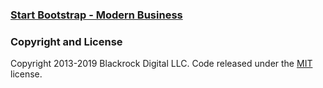 ### [Start Bootstrap - Modern Business](https://startbootstrap.com/template-overviews/modern-business/)

### Copyright and License

Copyright 2013-2019 Blackrock Digital LLC. Code released under the [MIT](https://github.com/BlackrockDigital/startbootstrap-modern-business/blob/gh-pages/LICENSE) license.
